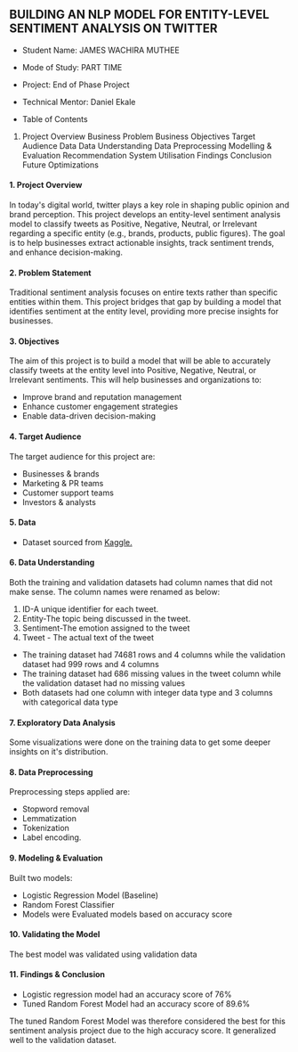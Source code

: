 ## BUILDING AN NLP MODEL FOR ENTITY-LEVEL SENTIMENT ANALYSIS ON TWITTER

* Student Name: JAMES WACHIRA MUTHEE
* Mode of Study: PART TIME
* Project: End of Phase Project
* Technical Mentor: Daniel Ekale

* Table of Contents
1. Project Overview
Business Problem
Business Objectives
Target Audience
Data
Data Understanding
Data Preprocessing
Modelling & Evaluation
Recommendation System Utilisation
Findings
Conclusion
Future Optimizations

#### 1. Project Overview
In today's digital world, twitter plays a key role in shaping public opinion and brand perception. This project develops an entity-level sentiment analysis model to classify tweets as Positive, Negative, Neutral, or Irrelevant regarding a specific entity (e.g., brands, products, public figures). The goal is to help businesses extract actionable insights, track sentiment trends, and enhance decision-making.

#### 2. Problem Statement
Traditional sentiment analysis focuses on entire texts rather than specific entities within them. This project bridges that gap by building a model that identifies sentiment at the entity level, providing more precise insights for businesses.

#### 3. Objectives
The aim of this project is to build a model that will be able to accurately classify tweets at the entity level into Positive, Negative, Neutral, or Irrelevant sentiments. This will help businesses and organizations to:
* Improve brand and reputation management
* Enhance customer engagement strategies
* Enable data-driven decision-making
  
#### 4. Target Audience
The target audience for this project are:
* Businesses & brands
* Marketing & PR teams
* Customer support teams
* Investors & analysts
  
#### 5. Data
* Dataset sourced from [Kaggle.](https://www.kaggle.com/datasets/jp797498e/twitter-entity-sentiment-analysis)

#### 6. Data Understanding
Both the training and validation datasets had column names that did not make sense. The column names were renamed as below:
1. ID-A unique identifier for each tweet.
2. Entity-The topic being discussed in the tweet.
3. Sentiment-The emotion assigned to the tweet
4. Tweet - The actual text of the tweet
* The training dataset had 74681 rows and 4 columns while the validation dataset had 999 rows and 4 columns
* The training dataset had 686 missing values in the tweet column while the validation dataset had no missing values
* Both datasets had one column with integer data type and 3 columns with categorical data type

#### 7. Exploratory Data Analysis
Some visualizations were done on the training data to get some deeper insights on it's distribution.

#### 8. Data Preprocessing
Preprocessing steps applied are:
* Stopword removal
* Lemmatization
* Tokenization
* Label encoding.
  
#### 9. Modeling & Evaluation
Built two models:
* Logistic Regression Model (Baseline)
* Random Forest Classifier
* Models were Evaluated models based on accuracy score

#### 10. Validating the Model
The best model was validated using validation data 

#### 11. Findings & Conclusion
* Logistic regression model had an accuracy score of 76%
* Tuned Random Forest Model had an accuracy score of 89.6%
  
The tuned Random Forest Model was therefore considered the best for this sentiment analysis project due to the high accuracy score. It generalized well to the validation dataset. 

